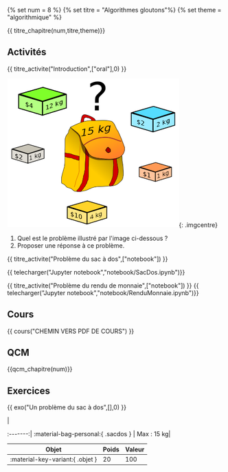 
{% set num = 8 %}
{% set titre = "Algorithmes gloutons"%}
{% set theme = "algorithmique" %}

{{ titre_chapitre(num,titre,theme)}}
 
## Activités 

{{ titre_activite("Introduction",["oral"],0) }}

![Problème du sac à dos](./images/C8/pbsac.png){: .imgcentre}

1. Quel est le problème illustré par l'image ci-dessous ?
2. Proposer une réponse à ce problème.

{{ titre_activite("Problème du sac à dos",["notebook"]) }}

{{ telecharger("Jupyter notebook","notebook/SacDos.ipynb")}}



{{ titre_activite("Problème du rendu de monnaie",["notebook"]) }}
{{ telecharger("Jupyter notebook","notebook/RenduMonnaie.ipynb")}}


## Cours

{{ cours("CHEMIN VERS PDF DE COURS") }}


## QCM

{{qcm_chapitre(num)}}


## Exercices

{{ exo("Un problème du sac à dos",[],0) }}


<!-- --> |
:-------:|
:material-bag-personal:{  .sacdos } |
Max  : 15 kg|



Objet|Poids|Valeur|
-----|-----|------|
:material-key-variant:{ .objet }  |20|100|

